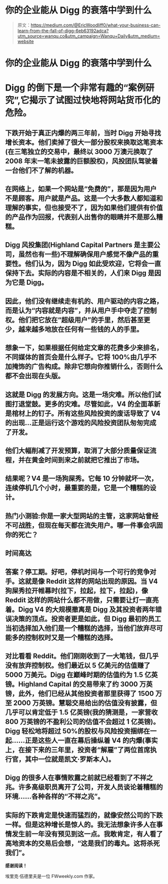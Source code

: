 # 你的企业能从 Digg 的衰落中学到什么

> 原文：<https://medium.com/@EricWoodliff0/what-your-business-can-learn-from-the-fall-of-digg-6eb63192adca?utm_source=wanqu.co&utm_campaign=Wanqu+Daily&utm_medium=website>

# 你的企业能从 Digg 的衰落中学到什么



# Digg 的倒下是一个非常有趣的“案例研究”,它揭示了试图过快地将网站货币化的危险。

## 下跌开始于真正内爆的两三年前，当时 Digg 开始寻找增长资本。他们卖掉了很大一部分股权来换取这笔资本(在三笔独立的交易中，最终以 3000 万澳元换取了 2008 年末一笔未披露的巨额股权)，风投团队驾驶着一台他们不了解的机器。

## 在网络上，如果一个网站是“免费的”，那是因为用户不是顾客。用户就是产品。这是一个大多数人都知道和理解的事实，但也接受不了，因为如果他们提供有价值的产品作为回报，代表别人出售你的眼睛并不是那么糟糕。

## Digg 风投集团(Highland Capital Partners 是主要公司，虽然也有一些)不理解确保用户感觉不像产品的重要性。他们认为，因为 Digg 如此受欢迎，它将会一直保持下去。实际的内容是不相关的，人们来 Digg 是因为它是 Digg。

## 因此，他们没有继续走有机的、用户驱动的内容之路，而是认为“内容就是内容”，并从用户手中夺走了控制权。他们把它放在“超级用户”的手里，然后甚至更少，越来越多地放在任何有一些钱的人的手里。

## 想象一下，如果根据任何给定文章的花费多少来排名，不同媒体的首页会是什么样子。它将 100%由几乎不加掩饰的广告构成。除非它想向你推销什么，否则什么都不会出现在头版。

## 这就是 Digg 的发展方向。这是一场灾难。所以他们试图打退堂鼓。更多的灾难。尽管如此，V4 的全面革新是棺材上的钉子。所有这些风险投资的废话导致了 V4 的出现…正是运行这个游戏的风险投资团队匆匆完成了开发。

## 他们大幅削减了开发预算，取消了大部分质量保证流程，并在黄金时间到来之前就把它推出了市场。

## 结果呢？V4 是一场狗屎秀。它每 10 分钟就坏一次，连续停机几个小时，最重要的是，它是一个糟糕的设计。

## 热门小测验:你是一家大型网站的主管，这家网站曾经不可战胜，但现在每天都在流失用户。哪一件事会巩固你的死亡？

## 时间高达

## 答案？停工期。好吧，停机时间与一个可行的竞争对手。这就是像 Reddit 这样的网站出现的原因。当 V4 狗屎秀拉开帷幕时(拉下，拉起，拉下，拉起)，像 Reddit 这样的网站什么都不用做，只需要让灯一直亮着。Digg V4 的大规模撤离是 Digg 及其投资者两年错误决策的顶点。投资者更是如此，但 Digg 最初的员工当初选择加入他们是一个糟糕的选择，当他们放弃尽可能多的控制权时又是一个糟糕的选择。

## 对比看看 Reddit。他们刚刚收到了一大笔钱，但几乎没有放弃控制权。他们最近以 5 亿美元的估值赚了 5000 万美元。Digg 在巅峰时期的估值约为 1.5 亿英镑。Highland Capital 的交易带来了约 3000 万英镑，此外，他们已经从其他投资者那里获得了 1500 万至 2000 万英镑。慧聪交易给出的估值没有披露，但几乎可以肯定低于 1.5 亿英镑(我的猜测是，一家营收 800 万英镑的不盈利公司的估值不会超过 1 亿英镑)。Digg 轻松地将超过 50%的股权与风险投资捆绑在一起……正是这些人一直在幕后操纵着 V4 的内爆(事实上，在接下来的三年里，投资者“解雇”了两位首席执行官，其中一位就是凯文·罗斯本人)。

## Digg 的很多人在事情败露之前就已经看到了不祥之兆。许多高级职员离开了公司，开发人员谈论着糟糕的环境……各种各样的“不祥之兆”。

## 实际的下跌肯定是快速而猛烈的，就像安然公司的下跌一样。但是这种增长是惊人的。我无法想象许多人在事情发生前一年没有预见到这一点。我敢肯定，有人看了高地资本的交易后会想，“这是我们的毒丸。这将杀死我们”。

**感谢阅读！**

埃里克·伍德里夫是一位 FWweekly.com 作家。

